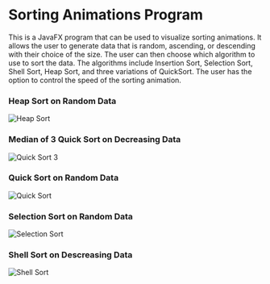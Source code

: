 # Sorting Animations Program
This is a JavaFX program that can be used to visualize sorting animations.
It allows the user to generate data that is random, ascending, or descending with their choice of the size.
The user can then choose which algorithm to use to sort the data. The algorithms include Insertion Sort, Selection Sort, Shell Sort, Heap Sort, and three variations of QuickSort.
The user has the option to control the speed of the sorting animation.

### Heap Sort on Random Data
![Heap Sort](https://danielzelfo.github.io/img/min/portfolio/sortingAnim/heaprand.gif)

### Median of 3 Quick Sort on Decreasing Data
![Quick Sort 3](https://danielzelfo.github.io/img/min/portfolio/sortingAnim/quick3dec.gif)

### Quick Sort on Random Data
![Quick Sort](https://danielzelfo.github.io/img/min/portfolio/sortingAnim/quickrand.gif)

### Selection Sort on Random Data
![Selection Sort](https://danielzelfo.github.io/img/min/portfolio/sortingAnim/selectrand.gif)

### Shell Sort on Descreasing Data
![Shell Sort](https://danielzelfo.github.io/img/min/portfolio/sortingAnim/shelldec.gif)
